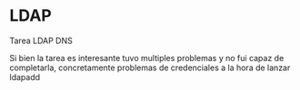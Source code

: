 # LDAP
Tarea LDAP DNS

Si bien la tarea es interesante tuvo multiples problemas y no fui capaz de completarla, concretamente problemas de credenciales a la hora de lanzar ldapadd
